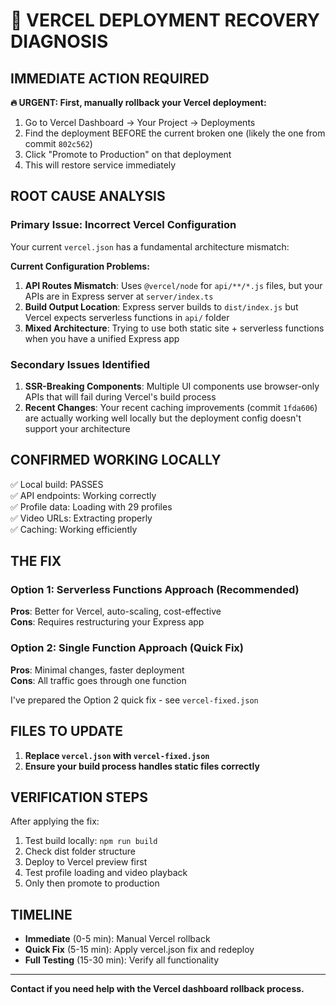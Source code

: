 # 🚨 VERCEL DEPLOYMENT RECOVERY DIAGNOSIS

## IMMEDIATE ACTION REQUIRED

**🔥 URGENT: First, manually rollback your Vercel deployment:**

1. Go to Vercel Dashboard → Your Project → Deployments
2. Find the deployment BEFORE the current broken one (likely the one from commit `802c562`)
3. Click "Promote to Production" on that deployment
4. This will restore service immediately

## ROOT CAUSE ANALYSIS

### Primary Issue: Incorrect Vercel Configuration

Your current `vercel.json` has a fundamental architecture mismatch:

**Current Configuration Problems:**
1. **API Routes Mismatch**: Uses `@vercel/node` for `api/**/*.js` files, but your APIs are in Express server at `server/index.ts`
2. **Build Output Location**: Express server builds to `dist/index.js` but Vercel expects serverless functions in `api/` folder
3. **Mixed Architecture**: Trying to use both static site + serverless functions when you have a unified Express app

### Secondary Issues Identified

1. **SSR-Breaking Components**: Multiple UI components use browser-only APIs that will fail during Vercel's build process
2. **Recent Changes**: Your recent caching improvements (commit `1fda606`) are actually working well locally but the deployment config doesn't support your architecture

## CONFIRMED WORKING LOCALLY

✅ Local build: PASSES  
✅ API endpoints: Working correctly  
✅ Profile data: Loading with 29 profiles  
✅ Video URLs: Extracting properly  
✅ Caching: Working efficiently  

## THE FIX

### Option 1: Serverless Functions Approach (Recommended)
**Pros**: Better for Vercel, auto-scaling, cost-effective  
**Cons**: Requires restructuring your Express app

### Option 2: Single Function Approach (Quick Fix)
**Pros**: Minimal changes, faster deployment  
**Cons**: All traffic goes through one function

I've prepared the Option 2 quick fix - see `vercel-fixed.json`

## FILES TO UPDATE

1. **Replace `vercel.json` with `vercel-fixed.json`**
2. **Ensure your build process handles static files correctly**

## VERIFICATION STEPS

After applying the fix:
1. Test build locally: `npm run build`
2. Check dist folder structure
3. Deploy to Vercel preview first
4. Test profile loading and video playback
5. Only then promote to production

## TIMELINE

- **Immediate** (0-5 min): Manual Vercel rollback  
- **Quick Fix** (5-15 min): Apply vercel.json fix and redeploy  
- **Full Testing** (15-30 min): Verify all functionality  

---

**Contact if you need help with the Vercel dashboard rollback process.**